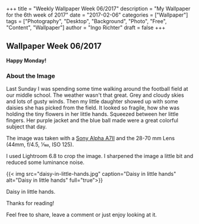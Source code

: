 +++
title = "Weekly Wallpaper Week 06/2017"
description = "My Wallpaper for the 6th week of 2017"
date = "2017-02-06"
categories = ["Wallpaper"]
tags = ["Photography", "Desktop", "Background", "Photo", "Free", "Content", "Wallpaper"]
author = "Ingo Richter"
draft = false
+++

## Wallpaper Week 06/2017

**Happy Monday!**

### About the Image

Last Sunday I was spending some time walking around the football field at our middle school. The weather wasn't that great. Grey and cloudy skies and lots of gusty winds.
Then my little daughter showed up with some daisies she has picked from the field.
It looked so fragile, how she was holding the tiny flowers in her little hands. Squeezed between her little fingers.
Her purple jacket and the blue ball made were a great colorful subject that day.

The image was taken with a [Sony Alpha A7II](https://www.sony.com/electronics/interchangeable-lens-cameras/ilce-7m2-body-kit "Sony Alpha A7II") and the 28-70 mm Lens (44mm, f/4.5, 1⁄160, ISO 125).

I used Lightroom 6.8 to crop the image. I sharpened the image a little bit and reduced some luminance noise.

{{< img src="daisy-in-little-hands.jpg" caption="Daisy in little hands" alt="Daisy in little hands" full="true">}}

Daisy in little hands.

Thanks for reading!

Feel free to share, leave a comment or just enjoy looking at it.
